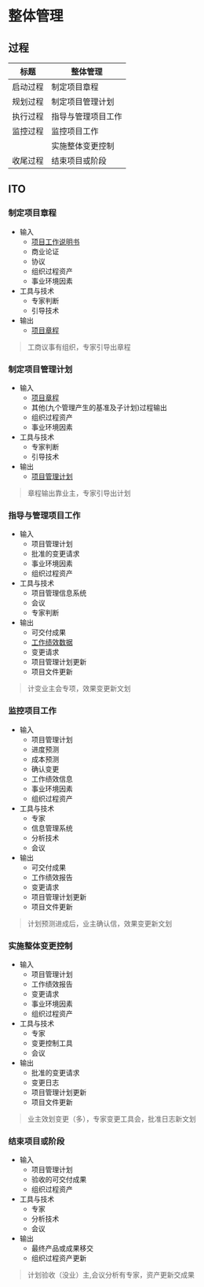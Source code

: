 # 整体管理

## 过程

| 标题     | 整体管理           |
| -------- | ------------------ |
| 启动过程 | 制定项目章程       |
| 规划过程 | 制定项目管理计划   |
| 执行过程 | 指导与管理项目工作 |
| 监控过程 | 监控项目工作       |
|          | 实施整体变更控制   |
| 收尾过程 | 结束项目或阶段     |

## ITO

### 制定项目章程

- 输入
  - [项目工作说明书](/src/learn/item1.md)
  - 商业论证
  - 协议
  - 组织过程资产
  - 事业环境因素
- 工具与技术
  - 专家判断
  - 引导技术
- 输出
  - [项目章程](/src/must/item1.md)

> 工商议事有组织，专家引导出章程

### 制定项目管理计划

- 输入
  - [项目章程](/src/must/item1.md)
  - 其他(九个管理产生的基准及子计划)过程输出
  - 组织过程资产
  - 事业环境因素
- 工具与技术
  - 专家判断
  - 引导技术
- 输出
  - [项目管理计划](/src/learn/item2.md)

> 章程输出靠业主，专家引导出计划

### 指导与管理项目工作

- 输入
  - 项目管理计划
  - 批准的变更请求
  - 事业环境因素
  - 组织过程资产
- 工具与技术
  - 项目管理信息系统
  - 会议
  - 专家判断
- 输出
  - 可交付成果
  - [工作绩效数据](/src/learn/item3.md)
  - 变更请求
  - 项目管理计划更新
  - 项目文件更新

> 计变业主会专项，效果变更新文划

### 监控项目工作

- 输入
  - 项目管理计划
  - 进度预测
  - 成本预测
  - 确认变更
  - 工作绩效信息
  - 事业环境因素
  - 组织过程资产
- 工具与技术
  - 专家
  - 信息管理系统
  - 分析技术
  - 会议
- 输出
  - 可交付成果
  - 工作绩效报告
  - 变更请求
  - 项目管理计划更新
  - 项目文件更新

> 计划预测进成后，业主确认信，效果变更新文划

### 实施整体变更控制

- 输入
  - 项目管理计划
  - 工作绩效报告
  - 变更请求
  - 事业环境因素
  - 组织过程资产
- 工具与技术
  - 专家
  - 变更控制工具
  - 会议
- 输出
  - 批准的变更请求
  - 变更日志
  - 项目管理计划更新
  - 项目文件更新

> 业主效划变更（多），专家变更工具会，批准日志新文划

### 结束项目或阶段

- 输入
  - 项目管理计划
  - 验收的可交付成果
  - 组织过程资产
- 工具与技术
  - 专家
  - 分析技术
  - 会议
- 输出
  - 最终产品或成果移交
  - 组织过程资产更新

> 计划验收（没业）主,会议分析有专家，资产更新交成果
